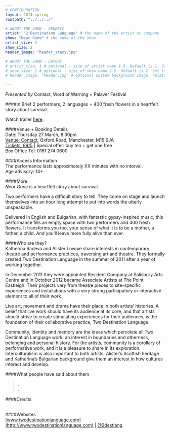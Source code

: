 ```yaml
---
# CONFIGURATION
layout: 2014-spring
rootpath: "../../../"

# ABOUT THE SHOW - GENERIC
artist: "2 Destination Language" # the name of the artist or company
show: "Near Gone" # the name of the show
artist_size: 2
show_size: 2
header_image: "header_stacy.jpg"

# ABOUT THE SHOW - LAYOUT
# artist_size: 1 # optional - size of artist name 1-5. Default is 1. Set longer names to lower values
# show_size: 2 # optional - size of show name 2-5. Default is 2. Set longer names to lower values
# header_image: "header.jpg" # optional custom background image, relative to current page

---
```

*Presented by* Contact, Word of Warning + Palaver Festival      
                
####In Brief
2 performers, 2 languages + 400 fresh flowers in a heartfelt story about survival.             
               
Watch trailer [here](http://vimeo.com/69757628).        
          
####Venue + Booking Details    
Date: Thursday 27 March, 8.30pm     
[Venue: Contact](http://contactmcr.com/visit/getting-here/), Oxford Road, Manchester, M15 6JA    
[Tickets: £9/5](http://contactmcr.com/whats-on/13267-palaver-2014-two-destination-language-near-gone/booking) | Special offer: buy ten + get one free       
Box Office Tel: 0161 274 0600     
        
####Access Information        
The performance lasts approximately XX minutes with no interval.     
Age advisory: 14+       
          
####More            
*Near Gone* is a heartfelt story about survival.                 
                 
Two performers have a difficult story to tell. They come on stage and launch themselves into an hour long attempt to put into words the utterly unspeakable.                 

Delivered in English and Bulgarian, with fantastic gypsy-inspired music, this performance fills an empty space with two performers and 400 fresh flowers. It transforms you too, your sense of what it is to be a mother, a father, a child. And you’ll leave more fully alive than ever.             
               
####Who are they?    
Katherina Radeva and Alister Lownie share interests in contemporary theatre and performance practices, traversing art and theatre. They formally created Two Destination Language in the summer of 2011 after a year of working together.           
              
In December 2011 they were appointed Resident Company at Salisbury Arts Centre and in October 2012 became Associate Artists at The Point Eastleigh. Their projects vary from theatre pieces to site-specific experiences and installations with a very strong participatory or interactive element to all of their work.               
              
Live art, movement and drama have their place in both artists’ histories. A belief that live work should have its audience at its core, and that artists should strive to create stimulating experiences for their audiences, is the foundation of their collaborative practice, Two Destination Language.              
                
Community, identity and memory are the ideas which percolate all Two Destination Language work: an interest in boundaries and otherness, belonging and personal history. For the artists, community is a corollary of performative work, and it is a pleasure to share in its exploration. Interculturalism is also important to both artists; Alister’s Scottish heritage and Katherina’s Bulgarian background give them an interest in how cultures interact and develop.
             
####What people have said about them     
>*.*<br>.       
         
####Credits    
.         
    
####Websites        
[www.twodestinationlanguage.com](http://www.twodestinationlanguage.com) | [@2destlang](https://twitter.com/2destlang)
